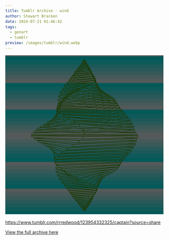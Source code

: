 ```yaml
---
title: Tumblr Archive - wind
author: Stewart Bracken
date: 2024-07-21 01:46:42
tags:
  - genart
  - tumblr
preview: /images/tumblr/wind.webp
---
```


![wind](/images/tumblr/wind.webp)

https://www.tumblr.com/rrredwood/123954332325/captain?source=share

[View the full archive here](https://www.tumblr.com/rrredwood)